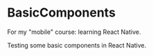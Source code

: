 # BasicComponents

For my "mobile" course: learning React Native.

Testing some basic components in React Native.
